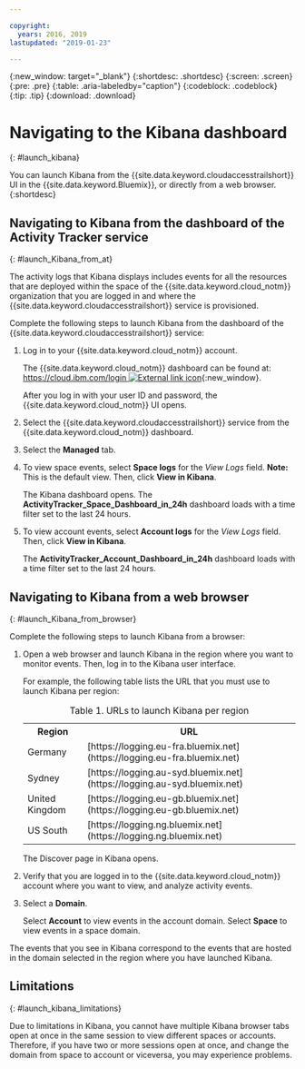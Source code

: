 ```yaml
---

copyright:
  years: 2016, 2019
lastupdated: "2019-01-23"

---
```


{:new_window: target="_blank"}
{:shortdesc: .shortdesc}
{:screen: .screen}
{:pre: .pre}
{:table: .aria-labeledby="caption"}
{:codeblock: .codeblock}
{:tip: .tip}
{:download: .download}



# Navigating to the Kibana dashboard
{: #launch_kibana}

You can launch Kibana from the {{site.data.keyword.cloudaccesstrailshort}} UI in the {{site.data.keyword.Bluemix}}, or directly from a web browser.
{:shortdesc}
   

##  Navigating to Kibana from the dashboard of the Activity Tracker service
{: #launch_Kibana_from_at}

The activity logs that Kibana displays includes events for all the resources that are deployed within the space of the {{site.data.keyword.cloud_notm}} organization that you are logged in and where the {{site.data.keyword.cloudaccesstrailshort}} service is provisioned.

Complete the following steps to launch Kibana from the dashboard of the {{site.data.keyword.cloudaccesstrailshort}} service:

1. Log in to your {{site.data.keyword.cloud_notm}} account.

    The {{site.data.keyword.cloud_notm}} dashboard can be found at: [https://cloud.ibm.com/login ![External link icon](../../icons/launch-glyph.svg "External link icon")](https://cloud.ibm.com/login){:new_window}.
    
	After you log in with your user ID and password, the {{site.data.keyword.cloud_notm}} UI opens.

2. Select the {{site.data.keyword.cloudaccesstrailshort}} service from the {{site.data.keyword.cloud_notm}} dashboard. 
    
3. Select the **Managed** tab.

4. To view space events, select **Space logs** for the *View Logs* field. **Note:** This is the default view. Then, click **View in Kibana**. 

    The Kibana dashboard opens. The **ActivityTracker_Space_Dashboard_in_24h** dashboard loads with a time filter set to the last 24 hours.

5. To view account events, select **Account logs** for the *View Logs* field. Then, click **View in Kibana**. 

    The **ActivityTracker_Account_Dashboard_in_24h** dashboard loads with a time filter set to the last 24 hours.
	
	
##  Navigating to Kibana from a web browser
{: #launch_Kibana_from_browser}

Complete the following steps to launch Kibana from a browser:

1. Open a web browser and launch Kibana in the region where you want to monitor events. Then, log in to the Kibana user interface.
    
    For example, the following table lists the URL that you must use to launch Kibana per region:
      
    <table>
          <caption>Table 1. URLs to launch Kibana per region</caption>
           <tr>
            <th>Region</th>
            <th>URL</th>
          </tr>
          <tr>
            <td>Germany</td>
            <td>[https://logging.eu-fra.bluemix.net](https://logging.eu-fra.bluemix.net) </td>
          </tr>
          <tr>
            <td>Sydney</td>
            <td>[https://logging.au-syd.bluemix.net](https://logging.au-syd.bluemix.net) </td>
          </tr>
		  <tr>
            <td>United Kingdom</td>
            <td>[https://logging.eu-gb.bluemix.net](https://logging.eu-gb.bluemix.net)</td>
          </tr>
		  <tr>
            <td>US South</td>
            <td>[https://logging.ng.bluemix.net](https://logging.ng.bluemix.net) </td>
          </tr>
    </table>
	
	The Discover page in Kibana opens.
	
2. Verify that you are logged in to the {{site.data.keyword.cloud_notm}} account where you want to view, and analyze activity events.

3. Select a **Domain**.

    Select **Account** to view events in the account domain.
    Select **Space** to view events in a space domain.

The events that you see in Kibana correspond to the events that are hosted in the domain selected in the region where you have launched Kibana.


## Limitations
{: #launch_kibana_limitations}

 Due to limitations in Kibana, you cannot have multiple Kibana browser tabs open at once in the same session to view different spaces or accounts. Therefore, if you have two or more sessions open at once, and change the domain from space to account or viceversa, you may experience problems.
	



